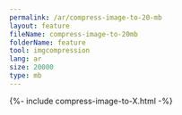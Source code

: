 ```yaml
---
permalink: /ar/compress-image-to-20-mb
layout: feature
fileName: compress-image-to-20mb
folderName: feature
tool: imgcompression
lang: ar
size: 20000
type: mb
---
```


{%- include compress-image-to-X.html -%}
